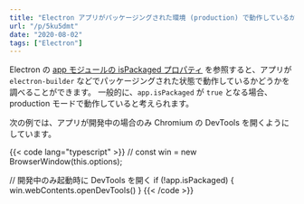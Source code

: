 ```yaml
---
title: "Electron アプリがパッケージングされた環境 (production) で動作しているか調べる"
url: "/p/5ku5dmt"
date: "2020-08-02"
tags: ["Electron"]
---
```


Electron の [app モジュールの isPackaged プロパティ](https://www.electronjs.org/docs/api/app#appispackaged-readonly) を参照すると、アプリが `electron-builder` などでパッケージングされた状態で動作しているかどうかを調べることができます。
一般的に、`app.isPackaged` が `true` となる場合、production モードで動作していると考えられます。

次の例では、アプリが開発中の場合のみ Chromium の DevTools を開くようにしています。

{{< code lang="typescript" >}}
// const win = new BrowserWindow(this.options);

// 開発中のみ起動時に DevTools を開く
if (!app.isPackaged) {
  win.webContents.openDevTools()
}
{{< /code >}}

